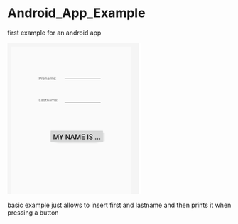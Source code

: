 # Android_App_Example
first example for an android app 

![alt text](https://github.com/nthomasCUBE/Android_App_Example/blob/master/app_template.png)


basic example just allows to insert first and lastname
and then prints it when pressing a button
